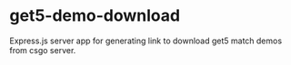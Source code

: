 # get5-demo-download
Express.js server app for generating link to download get5 match demos from csgo server.
